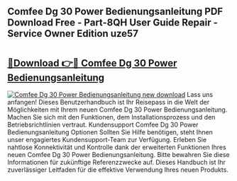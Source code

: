 ## Comfee Dg 30 Power Bedienungsanleitung PDF Download Free - Part-8QH User Guide Repair - Service Owner Edition uze57

# <h2><a href="http://df0gqcm.blite.top/?on=Comfee+Dg+30+Power+Bedienungsanleitung">🔗Download 👉🔴 Comfee Dg 30 Power Bedienungsanleitung</a></h2>

[![Comfee Dg 30 Power Bedienungsanleitung new download](https://i.imgur.com/lujVjoI.png)](http://df0gqcm.blite.top/?on=Comfee+Dg+30+Power+Bedienungsanleitung)
Lass uns anfangen! Dieses Benutzerhandbuch ist Ihr Reisepass in die Welt der Möglichkeiten mit Ihrem neuen Comfee Dg 30 Power Bedienungsanleitung. Machen Sie sich mit den Funktionen, dem Installationsprozess und den Betriebsrichtlinien vertraut. Kundensupport Comfee Dg 30 Power Bedienungsanleitung Optionen Sollten Sie Hilfe benötigen, steht Ihnen unser engagiertes Kundensupport-Team zur Verfügung. Erleben Sie nahtlose Konnektivität und Kontrolle dank der erweiterten Funktionen Ihres neuen Comfee Dg 30 Power Bedienungsanleitung. Bitte bewahren Sie diese Informationen für zukünftige Referenzzwecke auf. Dieses Handbuch ist Ihr zuverlässiger Leitfaden für die effektive Verwendung Ihres neuen Produkts.

